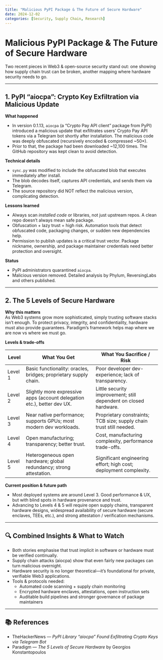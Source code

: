 ```yaml
---
title: "Malicious PyPI Package & The Future of Secure Hardware"
date: 2024-12-02
categories: [Security, Supply Chain, Research]
---
```


# Malicious PyPI Package & The Future of Secure Hardware

Two recent pieces in Web3 & open-source security stand out: one showing how supply chain trust can be broken, another mapping where hardware security needs to go.

---

## 1. PyPI “aiocpa”: Crypto Key Exfiltration via Malicious Update

**What happened**  
- In version 0.1.13, `aiocpa` (a “Crypto Pay API client” package from PyPI) introduced a malicious update that exfiltrates users’ Crypto Pay API tokens via a Telegram bot shortly after installation. The malicious code was deeply obfuscated (recursively encoded & compressed ~50×). 
- Prior to that, the package had been downloaded ~12,100 times. The GitHub repository was kept clean to avoid detection.  

**Technical details**  
- `sync.py` was modified to include the obfuscated blob that executes immediately after install.  
- The blob decodes itself, captures API credentials, and sends them via Telegram.
- The source repository did NOT reflect the malicious version, complicating detection.

**Lessons learned**  
- Always scan *installed code* or libraries, not just upstream repos. A clean repo doesn’t always mean safe package.  
- Obfuscation + lazy trust = high risk. Automation tools that detect obfuscated code, packaging changes, or sudden new dependencies help.  
- Permission to publish updates is a critical trust vector. Package nickname, ownership, and package maintainer credentials need better protection and oversight.  

**Status**  
- PyPI administrators quarantined `aiocpa`. 
- Malicious version removed. Detailed analysis by Phylum, ReversingLabs and others published. 

---

## 2. The 5 Levels of Secure Hardware

**Why this matters**  
As Web3 systems grow more sophisticated, simply trusting software stacks isn’t enough. To protect privacy, integrity, and confidentiality, hardware must also provide guarantees. Paradigm’s framework helps map where we are now vs where we must go. 

**Levels & trade-offs**

| Level | What You Get | What You Sacrifice / Risk |
|-------|---------------|----------------------------|
| Level 1 | Basic functionality: oracles, bridges; proprietary supply chain. | Poor developer dev-experience; lack of transparency. |
| Level 2 | Slightly more expressive apps (account delegation etc.), better dev UX. | Little security improvement; still dependent on closed hardware. |
| Level 3 | Near native performance; supports GPUs; most modern dev workloads. | Proprietary constraints; TCB size; supply chain trust still needed.  |
| Level 4 | Open manufacturing; transparency; better trust. | Cost, manufacturing complexity, performance trade-offs. |
| Level 5 | Heterogeneous open hardware; global redundancy; strong attestation. | Significant engineering effort; high cost; deployment complexity. |

**Current position & future path**  
- Most deployed systems are around Level 3. Good performance & UX, but with blind spots in hardware provenance and trust.
- Advancing to Levels 4 & 5 will require open supply chains, transparent hardware designs, widespread availability of secure hardware (secure enclaves, TEEs, etc.), and strong attestation / verification mechanisms.

---

## 🔍 Combined Insights & What to Watch

- Both stories emphasise that trust implicit in software or hardware must be verified continually.
- Supply chain attacks (aiocpa) show that even fairly new packages can turn malicious overnight.  
- Hardware security is no longer theoretical—it’s foundational for private, verifiable Web3 applications.  
- Tools & protocols needed:  
  * Automated code scanning + supply chain monitoring  
  * Encrypted hardware enclaves, attestations, open instruction sets  
  * Auditable build pipelines and stronger governance of package maintainers  

---

## 📚 References

- TheHackerNews — *PyPI Library “aiocpa” Found Exfiltrating Crypto Keys via Telegram Bot*
- Paradigm — *The 5 Levels of Secure Hardware* by Georgios Konstantopoulos 
